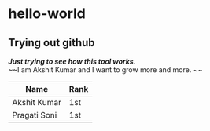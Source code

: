 # hello-world
## **Trying out github**
***Just trying to see how this tool works.***  
~~I am Akshit Kumar and I want to grow more and more.  ~~

|Name|Rank|
|----|----|
|Akshit Kumar|1st|
|Pragati Soni|1st|
